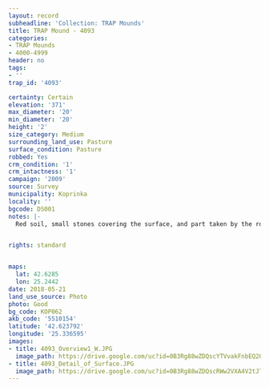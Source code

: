 ```yaml
---
layout: record
subheadline: 'Collection: TRAP Mounds'
title: TRAP Mound - 4093
categories:
- TRAP Mounds
- 4000-4999
header: no
tags:
- ''
trap_id: '4093'

certainty: Certain
elevation: '371'
max_diameter: '20'
min_diameter: '20'
height: '2'
size_category: Medium
surrounding_land_use: Pasture
surface_condition: Pasture
robbed: Yes
crm_condition: '1'
crm_intactness: '1'
campaign: '2009'
source: Survey
municipality: Koprinka
locality: ''
bgcode: DS001
notes: |-
  Red soil, small stones covering the surface, and part taken by the road.


rights: standard


maps:
  lat: 42.6285
  lon: 25.2442
date: 2018-05-21
land_use_source: Photo
photo: Good
bg_code: КОР062
akb_code: '5510154'
latitude: '42.623792'
longitude: '25.336595'
images:
- title: 4093_Overview1_W.JPG
  image_path: https://drive.google.com/uc?id=0B3Rg88wZDQscYTVvakFnbEQ2QWs
- title: 4093_Detail_of_Surface.JPG
  image_path: https://drive.google.com/uc?id=0B3Rg88wZDQscRWw2VXA4V2tJT0U
---
```

